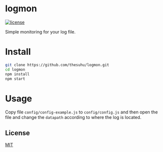 # logmon

[![license](https://img.shields.io/github/license/thesuhu/logmon?style=flat-square)](https://github.com/thesuhu/logmon/blob/master/LICENSE)

Simple monitoring for your log file.

# Install

```sh
git clone https://github.com/thesuhu/logmon.git
cd logmon
npm install
npm start 
```

# Usage

Copy file `config/config-example.js` to `config/config.js` and then open the file and change the `datapath` according to where the log is located.

## License

[MIT](https://github.com/thesuhu/logmon/blob/master/LICENSE)